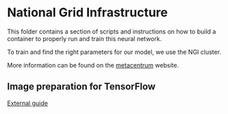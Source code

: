 # National Grid Infrastructure

This folder contains a section of scripts and instructions on how to build a container to properly run and train this neural network.

To train and find the right parameters for our model, we use the NGI cluster. 

More information can be found on the [metacentrum](https://www.metacentrum.cz/en/index.html) website.

## Image preparation for TensorFlow

[External guide](https://wiki.metacentrum.cz/w/index.php?title=Singularity)
